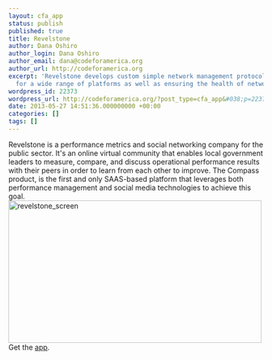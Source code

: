 ```yaml
---
layout: cfa_app
status: publish
published: true
title: Revelstone
author: Dana Oshiro
author_login: Dana Oshiro
author_email: dana@codeforamerica.org
author_url: http://codeforamerica.org
excerpt: 'Revelstone develops custom simple network management protocol solutions
  for a wide range of platforms as well as ensuring the health of network equipment. '
wordpress_id: 22373
wordpress_url: http://codeforamerica.org/?post_type=cfa_app&#038;p=22373
date: 2013-05-27 14:51:36.000000000 +00:00
categories: []
tags: []
---
```

Revelstone is a performance metrics and social networking company for the public sector. It's an online virtual community that enables local government leaders to measure, compare, and discuss operational performance results with their peers in order to learn from each other to improve. The Compass product, is the first and only SAAS-based platform that leverages both performance management and social media technologies to achieve this goal.
<img src="http://codeforamerica.org/wp-content/uploads/2013/05/revelstone_screen.jpg" alt="revelstone_screen" title="revelstone_screen" width="500" height="281" class="alignnone size-full wp-image-22374" />
Get the <a href="http://revelstonelabs.com">app</a>. 

